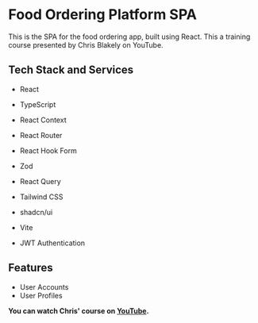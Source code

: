 # Food Ordering Platform SPA

This is the SPA for the food ordering app, built using React. This a training course presented by 
Chris Blakely on YouTube.

## Tech Stack and Services
- React
- TypeScript
- React Context
- React Router
- React Hook Form
- Zod
- React Query
- Tailwind CSS
- shadcn/ui
- Vite

- JWT Authentication

## Features
- User Accounts
- User Profiles

**You can watch Chris' course on [YouTube](https://www.youtube.com/watch?v=ardeKHEN1j4&t=18805s&ab_channel=ChrisBlakely).**